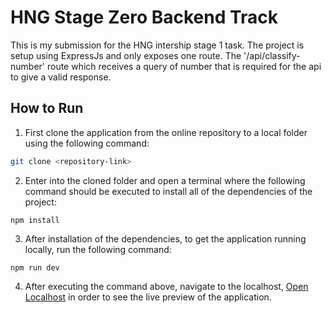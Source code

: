 # HNG Stage Zero Backend Track
This is my submission for the HNG intership stage 1 task. 
The project is setup using ExpressJs and only exposes one route. The '/api/classify-number' route which receives a query of number that is required for the api to give a valid response.

## How to Run
1. First clone the application from the online repository to a local folder using the following command:
```bash
git clone <repository-link>
```

2. Enter into the cloned folder and open a terminal where the following command should be executed to install all of the dependencies of the project:
```node
npm install
```

3. After installation of the dependencies, to get the application running locally, run the following command:
```node
npm run dev
```

4. After executing the command above, navigate to the localhost, [Open Localhost](http://localhost:8000) in order to see the live preview of the application.

##